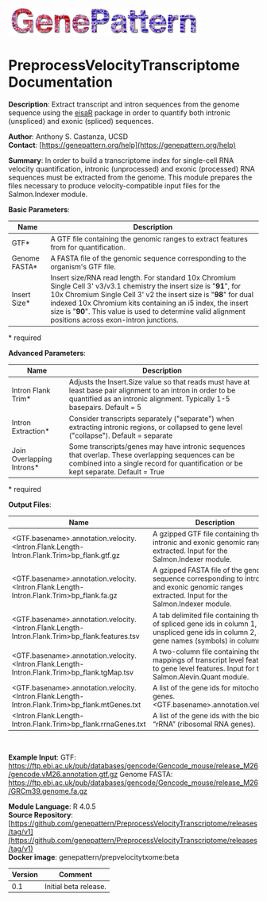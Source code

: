 ![](GPlogo.png)
    
# PreprocessVelocityTranscriptome Documentation

**Description**: Extract transcript and intron sequences from the genome sequence using the [eisaR](https://bioconductor.org/packages/release/bioc/html/eisaR.html)
package in order to quantify both intronic (unspliced) and exonic (spliced) sequences.

**Author**: Anthony S. Castanza, UCSD\
**Contact**: [https://genepattern.org/help](https://genepattern.org/help)

**Summary**: In order to build a transcriptome index for single-cell RNA velocity quantification,
intronic (unprocessed) and exonic (processed) RNA sequences must be extracted from the
genome. This module prepares the files necessary to produce velocity-compatible input files for
the Salmon.Indexer module.

**Basic Parameters**:

| Name          | Description                                                                                                                                                                                                                                                                                                                                                           |
|---------------|-----------------------------------------------------------------------------------------------------------------------------------------------------------------------------------------------------------------------------------------------------------------------------------------------------------------------------------------------------------------------|
| GTF*          | A GTF file containing the genomic ranges to extract features from for quantification.                                                                                                                                                                                                                                                                                 |
| Genome FASTA* | A FASTA file of the genomic sequence corresponding to the organism's GTF file.                                                                                                                                                                                                                                                                                        |
| Insert Size*  | 	Insert size/RNA read length. For standard 10x Chromium Single Cell 3' v3/v3.1 chemistry the insert size is "**91**", for 10x Chromium Single Cell 3' v2 the insert size is "**98**" for dual indexed 10x Chromium kits containing an i5 index, the insert size is "**90**". This value is used to determine valid alignment positions across exon-intron junctions. |

\* required

**Advanced Parameters**:

| Name                      | Description                                                                                                                                                                              |       
|---------------------------|------------------------------------------------------------------------------------------------------------------------------------------------------------------------------------------|
| Intron Flank Trim*        | Adjusts the Insert.Size value so that reads must have at least base pair alignment to an intron in order to be quantified as an intronic alignment. Typically 1-5 basepairs. Default = 5 |
| Intron Extraction*        | Consider transcripts separately ("separate") when extracting intronic regions, or collapsed to gene level ("collapse"). Default = separate                                               |
| Join Overlapping Introns* | Some transcripts/genes may have intronic sequences that overlap. These overlapping sequences can be combined into a single record for quantification or be kept separate. Default = True |

\* required
<br>

**Output Files**:

| Name                                                                                            | Description                                                                                                                                         |
|-------------------------------------------------------------------------------------------------|-----------------------------------------------------------------------------------------------------------------------------------------------------|
| <GTF.basename>.annotation.velocity.<Intron.Flank.Length-Intron.Flank.Trim>bp_flank.gtf.gz       | A gzipped GTF file containing the intronic and exonic genomic ranges extracted. Input for the Salmon.Indexer module.                                |
| <GTF.basename>.annotation.velocity.<Intron.Flank.Length-Intron.Flank.Trim>bp_flank.fa.gz        | A gzipped FASTA file of the genomic sequence corresponding to intronic and exonic genomic ranges extracted. Input for the Salmon.Indexer module.    |
| <GTF.basename>.annotation.velocity.<Intron.Flank.Length-Intron.Flank.Trim>bp_flank.features.tsv | A tab delimited file containing the list of spliced gene ids in column 1, the unspliced gene ids in column 2, and gene names (symbols) in column 3. |
| <GTF.basename>.annotation.velocity.<Intron.Flank.Length-Intron.Flank.Trim>bp_flank.tgMap.tsv    | A two-column file containing the mappings of transcript level features to gene level features. Input for the Salmon.Alevin.Quant module.            |
| <GTF.basename>.annotation.velocity.<Intron.Flank.Length-Intron.Flank.Trim>bp_flank.mtGenes.txt  | A list of the gene ids for mitochondrial genes. <GTF.basename>.annotation.velocity.                                                                 |
| <Intron.Flank.Length-Intron.Flank.Trim>bp_flank.rrnaGenes.txt                                   | A list of the gene ids with the biotype “rRNA” (ribosomal RNA genes).                                                                               |

<br>

**Example Input**:
GTF: https://ftp.ebi.ac.uk/pub/databases/gencode/Gencode_mouse/release_M26/gencode.vM26.annotation.gtf.gz
Genome FASTA: https://ftp.ebi.ac.uk/pub/databases/gencode/Gencode_mouse/release_M26/GRCm39.genome.fa.gz

**Module Language**: R 4.0.5\
**Source Repository**: [https://github.com/genepattern/PreprocessVelocityTranscriptome/releases/tag/v1](https://github.com/genepattern/PreprocessVelocityTranscriptome/releases/tag/v1) \
**Docker image**: genepattern/prepvelocitytxome:beta

| **Version** | **Comment**           |
|-------------|-----------------------|
| 0.1         | Initial beta release. |
